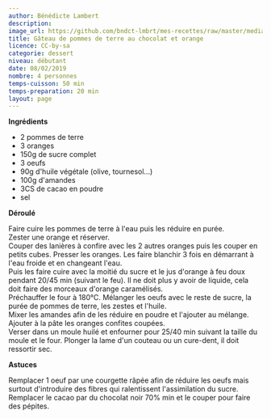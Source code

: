 ```yaml
---
author: Bénédicte Lambert
description: 
image_url: https://github.com/bndct-lmbrt/mes-recettes/raw/master/medias/gateau-pdt.jpg
title: Gâteau de pommes de terre au chocolat et orange
licence: CC-by-sa
categorie: dessert
niveau: débutant
date: 08/02/2019
nombre: 4 personnes
temps-cuisson: 50 min
temps-preparation: 20 min
layout: page
---
```



**Ingrédients**  
 
* 2 pommes de terre
* 3 oranges
* 150g de sucre complet
* 3 oeufs
* 90g d'huile végétale (olive, tournesol...)
* 100g d'amandes
* 3CS de cacao en poudre
* sel



**Déroulé**

Faire cuire les pommes de terre à l'eau puis les réduire en purée.  
Zester une orange et réserver.  
Couper des lanières à confire avec les 2 autres oranges puis les couper en petits cubes. 
Presser les oranges. 
Les faire blanchir 3 fois en démarrant à l'eau froide et en changeant l'eau.    
Puis les faire cuire avec la moitié du sucre et le jus d'orange à feu doux pendant 20/45 min (suivant le feu). Il ne doit plus y avoir de liquide, cela doit faire des morceaux d'orange caramélisés.  
Préchauffer le four à 180°C.
Mélanger les oeufs avec le reste de sucre, la purée de pommes de terre, les zestes et l'huile.   
Mixer les amandes afin de les réduire en poudre et l'ajouter au mélange.     
Ajouter à la pâte les oranges confites coupées.  
Verser dans un moule huilé et enfourner pour 25/40 min suivant la taille du moule et le four. Plonger la lame d'un couteau ou un cure-dent, il doit ressortir sec.  
 
**Astuces** 

Remplacer 1 oeuf par une courgette râpée afin de réduire les oeufs mais surtout d'introduire des fibres qui ralentissent l'assimilation du sucre.   
Remplacer le cacao par du chocolat noir 70% min et le couper pour faire des pépites.  